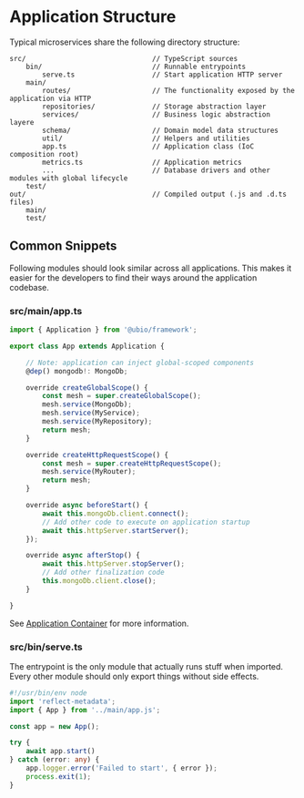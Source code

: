 # Application Structure

Typical microservices share the following directory structure:

```
src/                               // TypeScript sources
    bin/                           // Runnable entrypoints
        serve.ts                   // Start application HTTP server
    main/
        routes/                    // The functionality exposed by the application via HTTP
        repositories/              // Storage abstraction layer
        services/                  // Business logic abstraction layere
        schema/                    // Domain model data structures
        util/                      // Helpers and utilities
        app.ts                     // Application class (IoC composition root)
        metrics.ts                 // Application metrics
        ...                        // Database drivers and other modules with global lifecycle
    test/
out/                               // Compiled output (.js and .d.ts files)
    main/
    test/
```

## Common Snippets

Following modules should look similar across all applications. This makes it easier for the developers to find their ways around the application codebase.

### src/main/app.ts

```ts
import { Application } from '@ubio/framework';

export class App extends Application {

    // Note: application can inject global-scoped components
    @dep() mongodb!: MongoDb;

    override createGlobalScope() {
        const mesh = super.createGlobalScope();
        mesh.service(MongoDb);
        mesh.service(MyService);
        mesh.service(MyRepository);
        return mesh;
    }

    override createHttpRequestScope() {
        const mesh = super.createHttpRequestScope();
        mesh.service(MyRouter);
        return mesh;
    }

    override async beforeStart() {
        await this.mongoDb.client.connect();
        // Add other code to execute on application startup
        await this.httpServer.startServer();
    });

    override async afterStop() {
        await this.httpServer.stopServer();
        // Add other finalization code
        this.mongoDb.client.close();
    }

}
```

See [Application Container](./application.md) for more information.

### src/bin/serve.ts

The entrypoint is the only module that actually runs stuff when imported.
Every other module should only export things without side effects.

```ts
#!/usr/bin/env node
import 'reflect-metadata';
import { App } from '../main/app.js';

const app = new App();

try {
    await app.start()
} catch (error: any) {
    app.logger.error('Failed to start', { error });
    process.exit(1);
}
```
